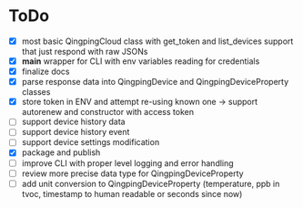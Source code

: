 # ToDo

- [x] most basic QingpingCloud class with get_token and list_devices support that just respond with raw JSONs
- [x] __main__ wrapper for CLI with env variables reading for credentials
- [x] finalize docs
- [x] parse response data into QingpingDevice and QingpingDeviceProperty classes
- [x] store token in ENV and attempt re-using known one -> support autorenew and constructor with access token
- [ ] support device history data
- [ ] support device history event
- [ ] support device settings modification
- [x] package and publish
- [ ] improve CLI with proper level logging and error handling
- [ ] review more precise data type for QingpingDeviceProperty
- [ ] add unit conversion to QingpingDeviceProperty (temperature, ppb in tvoc, timestamp to human readable or seconds since now)

